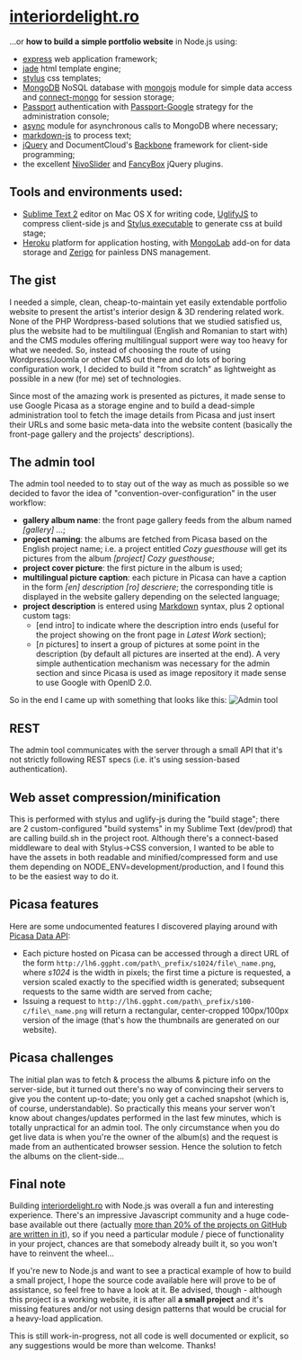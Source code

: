 # [interiordelight.ro](http://www.interiordelight.ro)
…or **how to build a simple portfolio website** in Node.js using:
- [express](http://expressjs.com) web application framework;
- [jade](http://jade-lang.com/) html template engine;
- [stylus](http://learnboost.github.com/stylus/) css templates;
- [MongoDB](http://www.mongodb.org/) NoSQL database with [mongojs](https://github.com/gett/mongojs) module for simple data access and [connect-mongo](https://github.com/kcbanner/connect-mongo) for session storage;
- [Passport](http://passportjs.org/) authentication with [Passport-Google](https://github.com/jaredhanson/passport-google) strategy for the administration console;
- [async](https://github.com/caolan/async) module for asynchronous calls to MongoDB where necessary;
- [markdown-js](https://github.com/evilstreak/markdown-js) to process text;
- [jQuery](http://jquery.com/) and DocumentCloud's [Backbone](http://documentcloud.github.com/backbone/) framework for client-side programming;
- the excellent [NivoSlider](http://nivo.dev7studios.com/) and [FancyBox](http://fancyapps.com/fancybox/) jQuery plugins.

## Tools and environments used:
- [Sublime Text 2](http://www.sublimetext.com/2) editor on Mac OS X for writing code, [UglifyJS](https://github.com/mishoo/UglifyJS) to compress client-side js and [Stylus executable](http://learnboost.github.com/stylus/docs/executable.html) to generate css at build stage;
- [Heroku](http://www.heroku.com/) platform for application hosting, with [MongoLab](https://addons.heroku.com/mongolab) add-on for data storage and [Zerigo](https://addons.heroku.com/zerigo_dns) for painless DNS management.

## The gist
I needed a simple, clean, cheap-to-maintain yet easily extendable portfolio website to present the artist's interior design & 3D rendering related work. None of the PHP Wordpress-based solutions that we studied satisfied us, plus the website had to be multilingual \(English and Romanian to start with\) and the CMS modules offering multilingual support were way too heavy for what we needed. So, instead of choosing the route of using Wordpress/Joomla or other CMS out there and do lots of boring configuration work, I decided to build it "from scratch" as lightweight as possible in a new \(for me\) set of technologies.

Since most of the amazing work is presented as pictures, it made sense to use Google Picasa as a storage engine and to build a dead-simple administration tool to fetch the image details from Picasa and just insert their URLs and some basic meta-data into the website content \(basically the front-page gallery and the projects' descriptions\).

## The admin tool
The admin tool needed to to stay out of the way as much as possible so we decided to favor the idea of "convention-over-configuration" in the user workflow:
- **gallery album name**: the front page gallery feeds from the album named *[gallery] …*;
- **project naming**: the albums are fetched from Picasa based on the English project name; i.e. a project entitled *Cozy guesthouse* will get its pictures from the album *[project] Cozy guesthouse*;
- **project cover picture**: the first picture in the album is used;
- **multilingual picture caption**: each picture in Picasa can have a caption in the form *\[en\] description \[ro\] descriere*; the corresponding title is displayed in the website gallery depending on the selected language;
- **project description** is entered using [Markdown](http://daringfireball.net/projects/markdown/syntax) syntax, plus 2 optional custom tags:
	- \[end intro\] to indicate where the description intro ends \(useful for the project showing on the front page in *Latest Work* section\);
	- \[*n* pictures\] to insert a group of pictures at some point in the description \(by default all pictures are inserted at the end\).
A very simple authentication mechanism was necessary for the admin section and since Picasa is used as image repository it made sense to use Google with OpenID 2.0.

So in the end I came up with something that looks like this:
![Admin tool](https://lh5.googleusercontent.com/-6-DzIqXme1c/T8cto5ryNEI/AAAAAAAAGEg/fw6CBwqF5N0/s867/admin.png "Admin tool")

## REST
The admin tool communicates with the server through a small API that it's not strictly following REST specs (i.e. it's using session-based authentication).

## Web asset compression/minification
This is performed with stylus and uglify-js during the "build stage"; there are 2 custom-configured "build systems" in my Sublime Text \(dev/prod\) that are calling build.sh  in the project root. Although there's a connect-based middleware to deal with Stylus-\>CSS conversion, I wanted to be able to have the assets in both readable and minified/compressed form and use them depending on NODE_ENV=development/production, and I found this to be the easiest way to do it.

## Picasa features
Here are some undocumented features I discovered playing around with [Picasa Data API](https://developers.google.com/picasa-web/docs/2.0/developers_guide_protocol):
- Each picture hosted on Picasa can be accessed through a direct URL of the form `http://lh6.ggpht.com/path\_prefix/s1024/file\_name.png`, where *s1024* is the width in pixels; the first time a picture is requested, a version scaled exactly to the specified width is generated; subsequent requests to the same width are served from cache;
- Issuing a request to `http://lh6.ggpht.com/path\_prefix/s100-c/file\_name.png` will return a rectangular, center-cropped 100px/100px version of the image \(that's how the thumbnails are generated on our website\).

## Picasa challenges
The initial plan was to fetch & process the albums & picture info on the server-side, but it turned out there's no way of convincing their servers to give you the content up-to-date; you only get a cached snapshot \(which is, of course, understandable\). So practically this means your server won't know about changes/updates performed in the last few minutes, which is totally unpractical for an admin tool. The only circumstance when you do get live data is when you're the owner of the album\(s\) and the request is made from an authenticated browser session. Hence the solution to fetch the albums on the client-side…

## Final note
Building [interiordelight.ro](http://www.interiordelight.ro) with Node.js was overall a fun and interesting experience.
There's an impressive Javascript community and a huge code-base available out there \(actually [more than 20% of the projects on GitHub are written in it](https://github.com/languages)\), so if you need a particular module / piece of functionality in your project, chances are that somebody already built it, so you won't have to reinvent the wheel…

If you're new to Node.js and want to see a practical example of how to build a small project, I hope the source code available here will prove to be of assistance, so feel free to have a look at it. Be advised, though - although this project is a working website, it is after all **a small project** and it's missing features and/or not using design patterns that would be crucial for a heavy-load application.

This is still work-in-progress, not all code is well documented or explicit, so any suggestions would be more than welcome.
Thanks!
